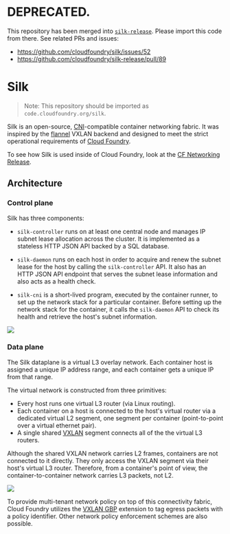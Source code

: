 # DEPRECATED.

This repository has been merged into [`silk-release`](https://github.com/cloudfoundry/silk-release). Please import this code from there.
See related PRs and issues:
- https://github.com/cloudfoundry/silk/issues/52
- https://github.com/cloudfoundry/silk-release/pull/89


# Silk

> Note: This repository should be imported as `code.cloudfoundry.org/silk`.

Silk is an open-source, [CNI](https://github.com/containernetworking/cni/)-compatible container networking fabric.
It was inspired by the [flannel](https://github.com/coreos/flannel) VXLAN backend and designed to meet the strict
operational requirements of [Cloud Foundry](https://cloudfoundry.org/platform/).

To see how Silk is used inside of Cloud Foundry, look at the [CF Networking Release](https://code.cloudfoundry.org/cf-networking-release).


## Architecture

### Control plane

Silk has three components:

- `silk-controller` runs on at least one central node and manages IP subnet lease allocation across the cluster.
   It is implemented as a stateless HTTP JSON API backed by a SQL database.

- `silk-daemon` runs on each host in order to acquire and renew the subnet lease for the host by calling the `silk-controller` API.  It also has an HTTP JSON API endpoint that serves the subnet lease information and also acts as a health check.

- `silk-cni` is a short-lived program, executed by the container runner, to set up the network stack for a particular container.  Before setting up the network stack for the container, it calls the `silk-daemon` API to check its health and retrieve the host's subnet information.

![](control-plane.png)


### Data plane

The Silk dataplane is a virtual L3 overlay network.  Each container host is assigned a unique IP address range,
and each container gets a unique IP from that range.

The virtual network is constructed from three primitives:
- Every host runs one virtual L3 router (via Linux routing).
- Each container on a host is connected to the host's virtual router via a dedicated virtual L2 segment, one segment per container (point-to-point over a virtual ethernet pair).
- A single shared [VXLAN](https://tools.ietf.org/html/rfc7348) segment connects all of the the virtual L3 routers.

Although the shared VXLAN network carries L2 frames, containers are not connected to it directly.  They only access the VXLAN segment via their host's virtual L3 router.  Therefore, from a container's point of view, the container-to-container network carries L3 packets, not L2.

![](data-plane.png)

To provide multi-tenant network policy on top of this connectivity fabric, Cloud Foundry utilizes the
[VXLAN GBP](https://tools.ietf.org/html/draft-smith-vxlan-group-policy-03#section-2.1) extension to tag
egress packets with a policy identifier.  Other network policy enforcement schemes are also possible.
